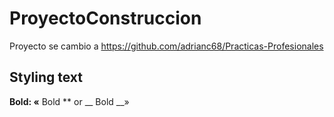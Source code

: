 # ProyectoConstruccion
Proyecto se cambio a https://github.com/adrianc68/Practicas-Profesionales



## Styling text

**Bold: «** Bold  ** or __ Bold __» 

